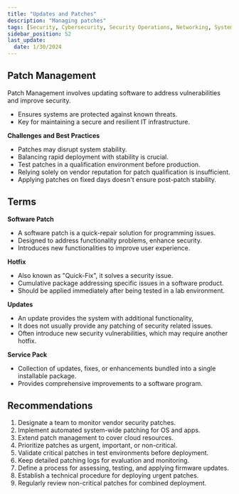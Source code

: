 ```yaml
---
title: "Updates and Patches"
description: "Managing patches"
tags: [Security, Cybersecurity, Security Operations, Networking, System Hardening]
sidebar_position: 52
last_update:
  date: 1/30/2024
---
```





## Patch Management 

Patch Management involves updating software to address vulnerabilities and improve security.
- Ensures systems are protected against known threats.
- Key for maintaining a secure and resilient IT infrastructure.

**Challenges and Best Practices**

- Patches may disrupt system stability.
- Balancing rapid deployment with stability is crucial.
- Test patches in a qualification environment before production.
- Relying solely on vendor reputation for patch qualification is insufficient.
- Applying patches on fixed days doesn't ensure post-patch stability.

## Terms 

**Software Patch**
  
- A software patch is a quick-repair solution for programming issues. 
- Designed to address functionality problems, enhance security.
- Introduces new functionalities to improve user experience.

**Hotfix**

- Also known as "Quick-Fix", it solves a security issue.
- Cumulative package addressing specific issues in a software product.
- Should be applied immediately after being tested in a lab environment. 

**Updates**

- An update provides the system with additional functionality,
- It does not usually provide any patching of security related issues. 
- Often introduce new security vulnerabilities, which may require another hotfix.

**Service Pack**
  
- Collection of updates, fixes, or enhancements bundled into a single installable package.
- Provides comprehensive improvements to a software program.

## Recommendations

1. Designate a team to monitor vendor security patches.
2. Implement automated system-wide patching for OS and apps.
3. Extend patch management to cover cloud resources.
4. Prioritize patches as urgent, important, or non-critical.
5. Validate critical patches in test environments before deployment.
6. Keep detailed patching logs for evaluation and monitoring.
7. Define a process for assessing, testing, and applying firmware updates.
8. Establish a technical procedure for deploying urgent patches.
9. Regularly review non-critical patches for combined deployment.
